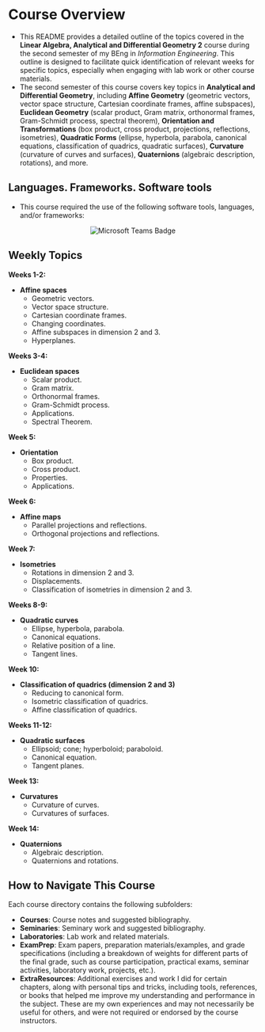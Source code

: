 # Course Overview

- This README provides a detailed outline of the topics covered in the **Linear Algebra, Analytical and Differential Geometry 2** course during the second semester of my BEng in _Information Engineering_. This outline is designed to facilitate quick identification of relevant weeks for specific topics, especially when engaging with lab work or other course materials.
- The second semester of this course covers key topics in **Analytical and Differential Geometry**, including **Affine Geometry** (geometric vectors, vector space structure, Cartesian coordinate frames, affine subspaces), **Euclidean Geometry** (scalar product, Gram matrix, orthonormal frames, Gram-Schmidt process, spectral theorem), **Orientation and Transformations** (box product, cross product, projections, reflections, isometries), **Quadratic Forms** (ellipse, hyperbola, parabola, canonical equations, classification of quadrics, quadratic surfaces), **Curvature** (curvature of curves and surfaces), **Quaternions** (algebraic description, rotations), and more.

## Languages. Frameworks. Software tools

- This course required the use of the following software tools, languages, and/or frameworks:

<div align="center">
  
<p>
  <img alt="Microsoft Teams Badge" src="https://img.shields.io/badge/Microsoft Teams-%236264A7?style=for-the-badge&logo=microsoftteams&logoColor=white">
</p>
  
</div>

## Weekly Topics

**Weeks 1-2:** 
- **Affine spaces**
  - Geometric vectors.
  - Vector space structure.
  - Cartesian coordinate frames.
  - Changing coordinates.
  - Affine subspaces in dimension 2 and 3.
  - Hyperplanes.

**Weeks 3-4:**
- **Euclidean spaces**
  - Scalar product.
  - Gram matrix.
  - Orthonormal frames.
  - Gram-Schmidt process.
  - Applications.
  - Spectral Theorem.

**Week 5:**
- **Orientation**
  - Box product.
  - Cross product.
  - Properties.
  - Applications.

**Week 6:**
- **Affine maps**
  - Parallel projections and reflections.
  - Orthogonal projections and reflections.

**Week 7:**
- **Isometries**
  - Rotations in dimension 2 and 3.
  - Displacements.
  - Classification of isometries in dimension 2 and 3.

**Weeks 8-9:**
- **Quadratic curves**
  - Ellipse, hyperbola, parabola.
  - Canonical equations.
  - Relative position of a line.
  - Tangent lines.

**Week 10:**
- **Classification of quadrics (dimension 2 and 3)**
  - Reducing to canonical form.
  - Isometric classification of quadrics.
  - Affine classification of quadrics.

**Weeks 11-12:**
- **Quadratic surfaces**
  - Ellipsoid; cone; hyperboloid; paraboloid.
  - Canonical equation.
  - Tangent planes.

**Week 13:**
- **Curvatures**
  - Curvature of curves.
  - Curvatures of surfaces.

**Week 14:**
- **Quaternions**
  - Algebraic description.
  - Quaternions and rotations.

## How to Navigate This Course

Each course directory contains the following subfolders:

- **Courses**: Course notes and suggested bibliography.
- **Seminaries**: Seminary work and suggested bibliography.
- **Laboratories**: Lab work and related materials.
- **ExamPrep**: Exam papers, preparation materials/examples, and grade specifications (including a breakdown of weights for different parts of the final grade, such as course participation, practical exams, seminar activities, laboratory work, projects, etc.).
- **ExtraResources**: Additional exercises and work I did for certain chapters, along with personal tips and tricks, including tools, references, or books that helped me improve my understanding and performance in the subject. These are my own experiences and may not necessarily be useful for others, and were not required or endorsed by the course instructors.
